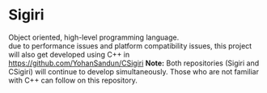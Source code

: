 # Sigiri
Object oriented, high-level programming language. 
<br>
due to performance issues and platform compatibility issues, this project will also get developed using C++ in https://github.com/YohanSandun/CSigiri
<b>Note:</b> Both repositories (Sigiri and CSigiri) will continue to develop simultaneously. Those who are not familiar with C++ can follow on this repository.
